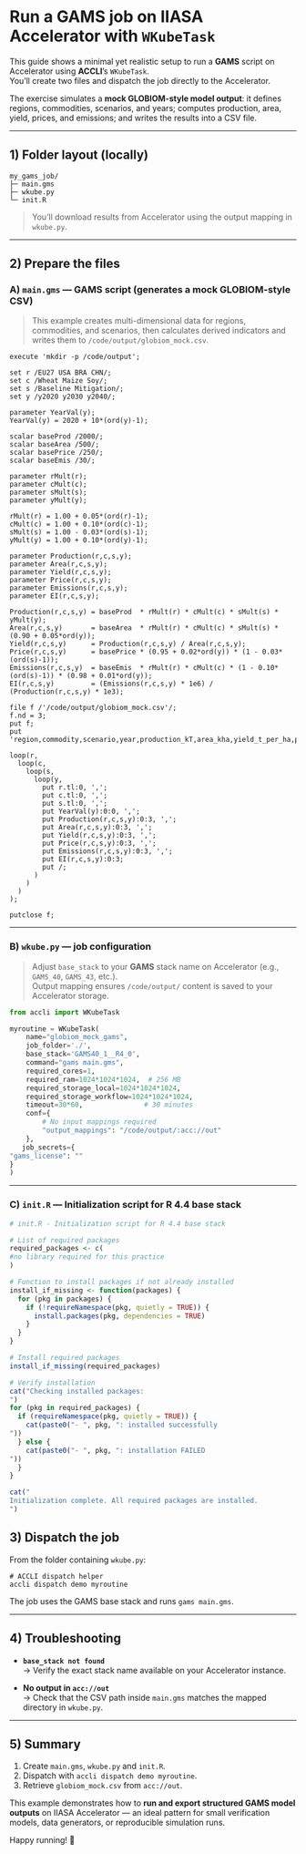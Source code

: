 # Run a **GAMS** job on IIASA Accelerator with `WKubeTask`

This guide shows a minimal yet realistic setup to run a **GAMS** script on Accelerator using **ACCLI**’s `WKubeTask`.  
You’ll create two files and dispatch the job directly to the Accelerator.

The exercise simulates a **mock GLOBIOM-style model output**: it defines regions, commodities, scenarios, and years; computes production, area, yield, prices, and emissions; and writes the results into a CSV file.

---

## 1) Folder layout (locally)

```
my_gams_job/
├─ main.gms
├─ wkube.py
└─ init.R 
```

> You’ll download results from Accelerator using the output mapping in `wkube.py`.

---

## 2) Prepare the files

### A) `main.gms` — GAMS script (generates a mock GLOBIOM-style CSV)

> This example creates multi-dimensional data for regions, commodities, and scenarios, then calculates derived indicators and writes them to `/code/output/globiom_mock.csv`.

```gams
execute 'mkdir -p /code/output';

set r /EU27 USA BRA CHN/;
set c /Wheat Maize Soy/;
set s /Baseline Mitigation/;
set y /y2020 y2030 y2040/;

parameter YearVal(y);
YearVal(y) = 2020 + 10*(ord(y)-1);

scalar baseProd /2000/;
scalar baseArea /500/;
scalar basePrice /250/;
scalar baseEmis /30/;

parameter rMult(r);
parameter cMult(c);
parameter sMult(s);
parameter yMult(y);

rMult(r) = 1.00 + 0.05*(ord(r)-1);
cMult(c) = 1.00 + 0.10*(ord(c)-1);
sMult(s) = 1.00 - 0.03*(ord(s)-1);
yMult(y) = 1.00 + 0.10*(ord(y)-1);

parameter Production(r,c,s,y);
parameter Area(r,c,s,y);
parameter Yield(r,c,s,y);
parameter Price(r,c,s,y);
parameter Emissions(r,c,s,y);
parameter EI(r,c,s,y);

Production(r,c,s,y) = baseProd  * rMult(r) * cMult(c) * sMult(s) * yMult(y);
Area(r,c,s,y)       = baseArea  * rMult(r) * cMult(c) * sMult(s) * (0.90 + 0.05*ord(y));
Yield(r,c,s,y)      = Production(r,c,s,y) / Area(r,c,s,y);
Price(r,c,s,y)      = basePrice * (0.95 + 0.02*ord(y)) * (1 - 0.03*(ord(s)-1));
Emissions(r,c,s,y)  = baseEmis  * rMult(r) * cMult(c) * (1 - 0.10*(ord(s)-1)) * (0.98 + 0.01*ord(y));
EI(r,c,s,y)         = (Emissions(r,c,s,y) * 1e6) / (Production(r,c,s,y) * 1e3);

file f /'/code/output/globiom_mock.csv'/;
f.nd = 3;
put f;
put 'region,commodity,scenario,year,production_kT,area_kha,yield_t_per_ha,price_USD_per_t,emissions_MtCO2e,emiss_intensity_tCO2e_per_t'/;

loop(r,
  loop(c,
    loop(s,
      loop(y,
        put r.tl:0, ',';
        put c.tl:0, ',';
        put s.tl:0, ',';
        put YearVal(y):0:0, ',';
        put Production(r,c,s,y):0:3, ',';
        put Area(r,c,s,y):0:3, ',';
        put Yield(r,c,s,y):0:3, ',';
        put Price(r,c,s,y):0:3, ',';
        put Emissions(r,c,s,y):0:3, ',';
        put EI(r,c,s,y):0:3;
        put /;
      )
    )
  )
);

putclose f;
```

---

### B) `wkube.py` — job configuration

> Adjust `base_stack` to your **GAMS** stack name on Accelerator (e.g., `GAMS_40`, `GAMS_43`, etc.).  
> Output mapping ensures `/code/output/` content is saved to your Accelerator storage.

```python
from accli import WKubeTask

myroutine = WKubeTask(
    name="globiom_mock_gams",
    job_folder='./',
    base_stack='GAMS40_1__R4_0',          
    command="gams main.gms",
    required_cores=1,
    required_ram=1024*1024*1024,  # 256 MB
    required_storage_local=1024*1024*1024,
    required_storage_workflow=1024*1024*1024,
    timeout=30*60,               # 30 minutes
    conf={
        # No input mappings required
        "output_mappings": "/code/output/:acc://out"
    },
   job_secrets={
"gams_license": ""
}
)
```

---
### C) `init.R` — Initialization script for R 4.4 base stack

```r
# init.R - Initialization script for R 4.4 base stack

# List of required packages
required_packages <- c(
#no library required for this practice 
)

# Function to install packages if not already installed
install_if_missing <- function(packages) {
  for (pkg in packages) {
    if (!requireNamespace(pkg, quietly = TRUE)) {
      install.packages(pkg, dependencies = TRUE)
    }
  }
}

# Install required packages
install_if_missing(required_packages)

# Verify installation
cat("Checking installed packages:
")
for (pkg in required_packages) {
  if (requireNamespace(pkg, quietly = TRUE)) {
    cat(paste0("- ", pkg, ": installed successfully
"))
  } else {
    cat(paste0("- ", pkg, ": installation FAILED
"))
  }
}

cat("
Initialization complete. All required packages are installed.
")
```

## 3) Dispatch the job

From the folder containing `wkube.py`:
```
# ACCLI dispatch helper
accli dispatch demo myroutine

```

The job uses the GAMS base stack and runs `gams main.gms`.

---

## 4) Troubleshooting

- **`base_stack not found`**  
  → Verify the exact stack name available on your Accelerator instance.

- **No output in `acc://out`**  
  → Check that the CSV path inside `main.gms` matches the mapped directory in `wkube.py`.

---

## 5) Summary

1. Create `main.gms`, `wkube.py` and `init.R`.  
2. Dispatch with `accli dispatch demo myroutine`.  
3. Retrieve `globiom_mock.csv` from `acc://out`.  

This example demonstrates how to **run and export structured GAMS model outputs** on IIASA Accelerator — an ideal pattern for small verification models, data generators, or reproducible simulation runs. 

Happy running! 🚀
